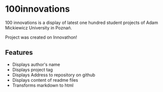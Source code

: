 # 100innovations

100 innovations is a display of latest one hundred student projects of Adam Mickiewicz University in Poznań.

Project was created on Innovathon!

## Features

* Displays author's name
* Displays project tag
* Displays Address to repository on github
* Displays content of readme files
* Transforms markdown to html